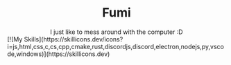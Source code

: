 <div align="center">
  <h1>Fumi</h1>
  I just like to mess around with the computer :D
</div>
<div>
  [![My Skills](https://skillicons.dev/icons?i=js,html,css,c,cs,cpp,cmake,rust,discordjs,discord,electron,nodejs,py,vscode,windows)](https://skillicons.dev)
</div>
